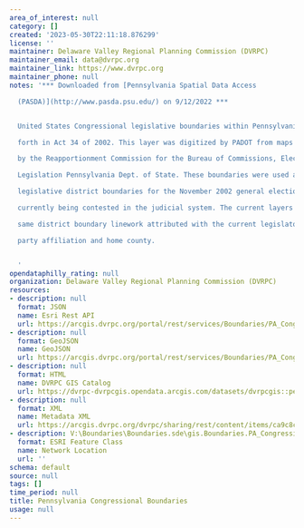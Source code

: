 ```yaml
---
area_of_interest: null
category: []
created: '2023-05-30T22:11:18.876299'
license: ''
maintainer: Delaware Valley Regional Planning Commission (DVRPC)
maintainer_email: data@dvrpc.org
maintainer_link: https://www.dvrpc.org
maintainer_phone: null
notes: '*** Downloaded from [Pennsylvania Spatial Data Access

  (PASDA)](http://www.pasda.psu.edu/) on 9/12/2022 ***


  United States Congressional legislative boundaries within Pennsylvania as set

  forth in Act 34 of 2002. This layer was digitized by PADOT from maps generated

  by the Reapportionment Commission for the Bureau of Commissions, Elections and

  Legislation Pennsylvania Dept. of State. These boundaries were used as the

  legislative district boundaries for the November 2002 general election and are

  currently being contested in the judicial system. The current layers are these

  same district boundary linework attributed with the current legislator''s name,

  party affiliation and home county.


  '
opendataphilly_rating: null
organization: Delaware Valley Regional Planning Commission (DVRPC)
resources:
- description: null
  format: JSON
  name: Esri Rest API
  url: https://arcgis.dvrpc.org/portal/rest/services/Boundaries/PA_Congressional/FeatureServer/0
- description: null
  format: GeoJSON
  name: GeoJSON
  url: https://arcgis.dvrpc.org/portal/rest/services/Boundaries/PA_Congressional/FeatureServer/0/query?where=1=1&outsr=4326&outfields=*&f=geojson
- description: null
  format: HTML
  name: DVRPC GIS Catalog
  url: https://dvrpc-dvrpcgis.opendata.arcgis.com/datasets/dvrpcgis::pennsylvania-congressional-boundaries
- description: null
  format: XML
  name: Metadata XML
  url: https://arcgis.dvrpc.org/dvrpc/sharing/rest/content/items/ca9c8ccaac6a47cbba819a4913e4c90e/info/metadata/metadata.xml?format=default
- description: V:\Boundaries\Boundaries.sde\gis.Boundaries.PA_Congressional
  format: ESRI Feature Class
  name: Network Location
  url: ''
schema: default
source: null
tags: []
time_period: null
title: Pennsylvania Congressional Boundaries
usage: null
---
```

